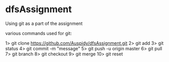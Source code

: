 # dfsAssignment
Using git as a part of the assignment


various commands used for git:

1> git clone https://github.com/Auspidy/dfsAssignment.git
2> git add <file-name> 
3> git status
4> git commit -m "message"
5> git push -u origin master
6> git pull
7> git branch <branch-name> 
8> git checkout <branch-name>
9> git merge <branch-name>
10> git reset <file name>
